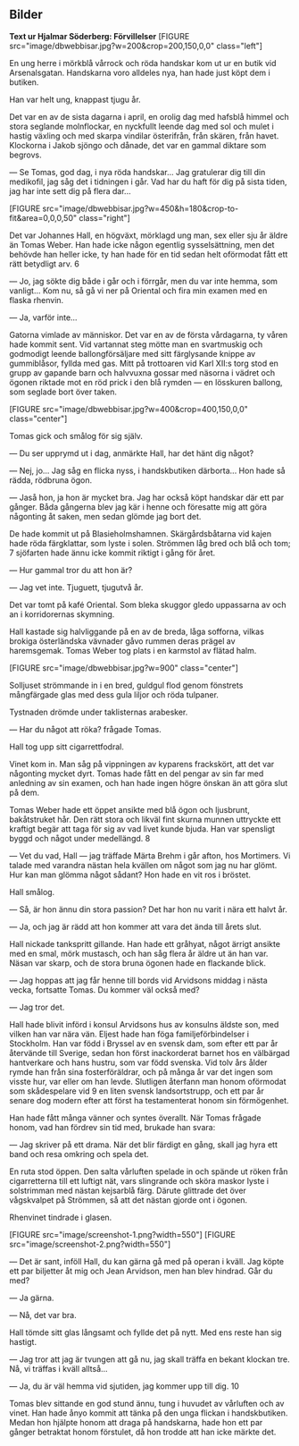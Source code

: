 


Bilder
------
**Text ur Hjalmar Söderberg: Förvillelser**
[FIGURE src="image/dbwebbisar.jpg?w=200&crop=200,150,0,0" class="left"]

En ung herre i mörkblå vårrock och röda handskar kom ut ur en butik vid Arsenalsgatan. Handskarna voro alldeles nya, han hade just köpt dem i butiken.

Han var helt ung, knappast tjugu år.

Det var en av de sista dagarna i april, en orolig dag med hafsblå himmel och stora seglande molnflockar, en nyckfullt leende dag med sol och mulet i hastig växling och med skarpa vindilar österifrån, från skären, från havet. Klockorna i Jakob sjöngo och dånade, det var en gammal diktare som begrovs.

— Se Tomas, god dag, i nya röda handskar... Jag gratulerar dig till din medikofil, jag såg det i tidningen i går. Vad har du haft för dig på sista tiden, jag har inte sett dig på flera dar...

[FIGURE src="image/dbwebbisar.jpg?w=450&h=180&crop-to-fit&area=0,0,0,50" class="right"]

Det var Johannes Hall, en högväxt, mörklagd ung man, sex eller sju år äldre än Tomas Weber. Han hade icke någon egentlig sysselsättning, men det behövde han heller icke, ty han hade för en tid sedan helt oförmodat fått ett rätt betydligt arv.
6

— Jo, jag sökte dig både i går och i förrgår, men du var inte hemma, som vanligt... Kom nu, så gå vi ner på Oriental och fira min examen med en flaska rhenvin.

— Ja, varför inte...

Gatorna vimlade av människor. Det var en av de första vårdagarna, ty våren hade kommit sent. Vid vartannat steg mötte man en svartmuskig och godmodigt leende ballongförsäljare med sitt färglysande knippe av gummiblåsor, fyllda med gas. Mitt på trottoaren vid Karl XII:s torg stod en grupp av gapande barn och halvvuxna gossar med näsorna i vädret och ögonen riktade mot en röd prick i den blå rymden — en lösskuren ballong, som seglade bort över taken.

[FIGURE src="image/dbwebbisar.jpg?w=400&crop=400,150,0,0" class="center"]

Tomas gick och smålog för sig själv.

— Du ser upprymd ut i dag, anmärkte Hall, har det hänt dig något?

— Nej, jo... Jag såg en flicka nyss, i handskbutiken därborta... Hon hade så rädda, rödbruna ögon.

— Jaså hon, ja hon är mycket bra. Jag har också köpt handskar där ett par gånger. Båda gångerna blev jag kär i henne och föresatte mig att göra någonting åt saken, men sedan glömde jag bort det.

De hade kommit ut på Blasieholmshamnen. Skärgårdsbåtarna vid kajen hade röda färgklattar, som lyste i solen. Strömmen låg bred och blå och tom; 7 sjöfarten hade ännu icke kommit riktigt i gång för året.

— Hur gammal tror du att hon är?

— Jag vet inte. Tjuguett, tjugutvå år.

Det var tomt på kafé Oriental. Som bleka skuggor gledo uppassarna av och an i korridorernas skymning.

Hall kastade sig halvliggande på en av de breda, låga sofforna, vilkas brokiga österländska vävnader gåvo rummen deras prägel av haremsgemak. Tomas Weber tog plats i en karmstol av flätad halm.

[FIGURE src="image/dbwebbisar.jpg?w=900" class="center"]


Solljuset strömmande in i en bred, guldgul flod genom fönstrets mångfärgade glas med dess gula liljor och röda tulpaner.

Tystnaden drömde under taklisternas arabesker.

— Har du något att röka? frågade Tomas.

Hall tog upp sitt cigarrettfodral.

Vinet kom in. Man såg på vippningen av kyparens frackskört, att det var någonting mycket dyrt. Tomas hade fått en del pengar av sin far med anledning av sin examen, och han hade ingen högre önskan än att göra slut på dem.

Tomas Weber hade ett öppet ansikte med blå ögon och ljusbrunt, bakåtstruket hår. Den rätt stora och likväl fint skurna munnen uttryckte ett kraftigt begär att taga för sig av vad livet kunde bjuda. Han var spensligt byggd och något under medellängd.
8

— Vet du vad, Hall — jag träffade Märta Brehm i går afton, hos Mortimers. Vi talade med varandra nästan hela kvällen om något som jag nu har glömt. Hur kan man glömma något sådant? Hon hade en vit ros i bröstet.

Hall smålog.

— Så, är hon ännu din stora passion? Det har hon nu varit i nära ett halvt år.

— Ja, och jag är rädd att hon kommer att vara det ända till årets slut.

Hall nickade tankspritt gillande. Han hade ett gråhyat, något ärrigt ansikte med en smal, mörk mustasch, och han såg flera år äldre ut än han var. Näsan var skarp, och de stora bruna ögonen hade en flackande blick.

— Jag hoppas att jag får henne till bords vid Arvidsons middag i nästa vecka, fortsatte Tomas. Du kommer väl också med?

— Jag tror det.

Hall hade blivit införd i konsul Arvidsons hus av konsulns äldste son, med vilken han var nära vän. Eljest hade han föga familjeförbindelser i Stockholm. Han var född i Bryssel av en svensk dam, som efter ett par år återvände till Sverige, sedan hon först inackorderat barnet hos en välbärgad hantverkare och hans hustru, som var född svenska. Vid tolv års ålder rymde han från sina fosterföräldrar, och på många år var det ingen som visste hur, var eller om han levde. Slutligen återfann man honom oförmodat som skådespelare vid 9 en liten svensk landsortstrupp, och ett par år senare dog modern efter att först ha testamenterat honom sin förmögenhet.

Han hade fått många vänner och syntes överallt. När Tomas frågade honom, vad han fördrev sin tid med, brukade han svara:

— Jag skriver på ett drama. När det blir färdigt en gång, skall jag hyra ett band och resa omkring och spela det.

En ruta stod öppen. Den salta vårluften spelade in och spände ut röken från cigarretterna till ett luftigt nät, vars slingrande och sköra maskor lyste i solstrimman med nästan kejsarblå färg. Därute glittrade det över vågskvalpet på Strömmen, så att det nästan gjorde ont i ögonen.

Rhenvinet tindrade i glasen.

[FIGURE src="image/screenshot-1.png?width=550"]
[FIGURE src="image/screenshot-2.png?width=550"]


— Det är sant, inföll Hall, du kan gärna gå med på operan i kväll. Jag köpte ett par biljetter åt mig och Jean Arvidson, men han blev hindrad. Går du med?

— Ja gärna.

— Nå, det var bra.

Hall tömde sitt glas långsamt och fyllde det på nytt. Med ens reste han sig hastigt.

— Jag tror att jag är tvungen att gå nu, jag skall träffa en bekant klockan tre. Nå, vi träffas i kväll alltså...

— Ja, du är väl hemma vid sjutiden, jag kommer upp till dig.
10

Tomas blev sittande en god stund ännu, tung i huvudet av vårluften och av vinet. Han hade ånyo kommit att tänka på den unga flickan i handskbutiken. Medan hon hjälpte honom att draga på handskarna, hade hon ett par gånger betraktat honom förstulet, då hon trodde att han icke märkte det.
